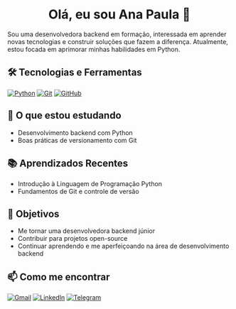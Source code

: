 <div align="center">

  # Olá, eu sou Ana Paula 👋

</div>

Sou uma desenvolvedora backend em formação, interessada em aprender novas tecnologias e construir soluções que fazem a diferença. Atualmente, estou focada em aprimorar minhas habilidades em Python. 

## 🛠️ Tecnologias e Ferramentas

[![Python](https://img.shields.io/badge/Python-87cefa?style=for-the-badge&logo=python&logoColor)](https://www.python.org/)
[![Git](https://img.shields.io/badge/Git-87cefa?style=for-the-badge&logo=git&logoColor)](https://git-scm.com/doc) 
[![GitHub](https://img.shields.io/badge/GitHub-87cefa?style=for-the-badge&logo=github&logoColor=black)](https://docs.github.com/)

## 🌱 O que estou estudando

- Desenvolvimento backend com Python
- Boas práticas de versionamento com Git

## 📚 Aprendizados Recentes
- Introdução à Linguagem de Programação Python
- Fundamentos de Git e controle de versão

## 🎯 Objetivos
- Me tornar uma desenvolvedora backend júnior
- Contribuir para projetos open-source
- Continuar aprendendo e me aperfeiçoando na área de desenvolvimento backend

## 📫 Como me encontrar

[![Gmail](https://img.shields.io/badge/Gmail-87cefa?style=for-the-badge&logo=gmail&logoColor)](mailto:contatoanavitor@gmail.com)
[![LinkedIn](https://img.shields.io/badge/-LinkedIn-87cefa?style=for-the-badge&logo=linkedin&logoColor=0e76a8)](https://www.linkedin.com/in/contatoanavitor)
[![Telegram](https://img.shields.io/badge/Telegram-87cefa?style=for-the-badge&logo=telegram&logoColor=blue)](https://t.me/anapvitorr)

